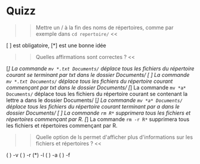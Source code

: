 # Quizz

>> Mettre un / à la fin des noms de répertoires, comme par exemple dans `cd repertoire/` <<

[ ] est obligatoire,
[*] est une bonne idée

>> Quelles affirmations sont correctes ? <<

[*] La commande `mv *.txt Documents/` déplace tous les fichiers du répertoire courant se terminant par txt dans le dossier Documents/
[ ] La commande `mv *.txt Documents/` déplace tous les fichiers du répertoire courant commençant par txt dans le dossier Documents/
[*] La commande `mv *a* Documents/` déplace tous les fichiers du répertoire courant se contenant la lettre a dans le dossier Documents/
[*] La commande `mv *a* Documents/` déplace tous les fichiers du répertoire courant terminant par a dans le dossier Documents/
[ ] La commande `rm R*` supprimera tous les fichiers et répertoires commençant par R.
[*] La commande `rm -r R*` supprimera tous les fichiers et répertoires commençant par R.

>> Quelle option de ls permet d'afficher plus d'informations sur les fichiers et répertoires ? <<

( ) -v
( ) -r
(*) -l
( ) -a
( ) -f
